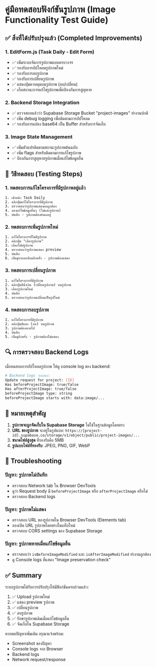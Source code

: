 # คู่มือทดสอบฟังก์ชันรูปภาพ (Image Functionality Test Guide)

## ✅ สิ่งที่ได้ปรับปรุงแล้ว (Completed Improvements)

### 1. **EditForm.js (Task Daily - Edit Form)**
- ✅ เพิ่มระบบจัดการรูปภาพแบบครบวงจร
- ✅ รองรับการอัปโหลดรูปภาพใหม่
- ✅ รองรับการลบรูปภาพ
- ✅ รองรับการเปลี่ยนรูปภาพ
- ✅ แสดงปุ่มควบคุมบนรูปภาพ (ลบ/เปลี่ยน)
- ✅ เก็บสถานะการแก้ไขรูปภาพเพื่อป้องกันการสูญหาย

### 2. **Backend Storage Integration**
- ✅ ตรวจสอบแล้วว่า Supabase Storage Bucket "project-images" ทำงานปกติ
- ✅ เพิ่ม debug logging เพื่อติดตามการอัปโหลด
- ✅ รองรับการแปลง base64 เป็น Buffer สำหรับการจัดเก็บ

### 3. **Image State Management**
- ✅ เพิ่มตัวแปรติดตามสถานะรูปภาพต้นฉบับ
- ✅ เพิ่ม flags สำหรับติดตามการแก้ไขรูปภาพ
- ✅ ป้องกันการสูญหายรูปภาพเมื่อแก้ไขข้อมูลอื่น

## 🧪 วิธีทดสอบ (Testing Steps)

### 1. **ทดสอบการแก้ไขโครงการที่มีรูปภาพอยู่แล้ว**
```
1. เข้าหน้า Task Daily
2. คลิกปุ่มแก้ไขโครงการที่มีรูปภาพ
3. ตรวจสอบว่ารูปภาพแสดงผลถูกต้อง
4. ลองแก้ไขข้อมูลอื่นๆ (ไม่แตะรูปภาพ)
5. บันทึก - รูปภาพต้องยังคงอยู่
```

### 2. **ทดสอบการเพิ่มรูปภาพใหม่**
```
1. แก้ไขโครงการที่ไม่มีรูปภาพ
2. คลิกปุ่ม "เลือกรูปภาพ"
3. เลือกไฟล์รูปภาพ
4. ตรวจสอบว่ารูปภาพแสดง preview
5. บันทึก
6. เปิดดูรายละเอียดอีกครั้ง - รูปภาพต้องแสดง
```

### 3. **ทดสอบการเปลี่ยนรูปภาพ**
```
1. แก้ไขโครงการที่มีรูปภาพ
2. คลิกปุ่มสีน้ำเงิน (เปลี่ยนรูปภาพ) บนรูปภาพ
3. เลือกรูปภาพใหม่
4. บันทึก
5. ตรวจสอบว่ารูปภาพเปลี่ยนเป็นรูปใหม่
```

### 4. **ทดสอบการลบรูปภาพ**
```
1. แก้ไขโครงการที่มีรูปภาพ
2. คลิกปุ่มสีแดง (ลบ) บนรูปภาพ
3. รูปภาพต้องหายไป
4. บันทึก
5. เปิดดูอีกครั้ง - รูปภาพต้องไม่แสดง
```

## 🔍 การตรวจสอบ Backend Logs

เมื่อทดสอบการอัปโหลดรูปภาพ ให้ดู console log ของ backend:

```bash
# Backend logs จะแสดง:
Update request for project: [ID]
Has beforeProjectImage: true/false
Has afterProjectImage: true/false
beforeProjectImage type: string
beforeProjectImage starts with: data:image/...
```

## 📝 หมายเหตุสำคัญ

1. **รูปภาพจะถูกจัดเก็บใน Supabase Storage** ไม่ใช่ในฐานข้อมูลโดยตรง
2. **URL ของรูปภาพ** จะอยู่ในรูปแบบ: `https://[project-id].supabase.co/storage/v1/object/public/project-images/...`
3. **ขนาดไฟล์สูงสุด** ที่รองรับคือ 5MB
4. **รูปแบบไฟล์ที่รองรับ**: JPEG, PNG, GIF, WebP

## 🚨 Troubleshooting

### ปัญหา: รูปภาพไม่บันทึก
- ตรวจสอบ Network tab ใน Browser DevTools
- ดูว่า Request body มี `beforeProjectImage` หรือ `afterProjectImage` หรือไม่
- ตรวจสอบ Backend logs

### ปัญหา: รูปภาพไม่แสดง
- ตรวจสอบ URL ของรูปภาพใน Browser DevTools (Elements tab)
- ลองเปิด URL รูปภาพโดยตรงในแท็บใหม่
- ตรวจสอบ CORS settings ของ Supabase Storage

### ปัญหา: รูปภาพหายเมื่อแก้ไขข้อมูลอื่น
- ตรวจสอบว่า `isBeforeImageModified` และ `isAfterImageModified` ทำงานถูกต้อง
- ดู Console logs ที่แสดง "Image preservation check"

## ✅ Summary

ระบบรูปภาพได้รับการปรับปรุงให้มีฟังก์ชันครบถ้วนแล้ว:
1. ✅ Upload รูปภาพใหม่
2. ✅ แสดง preview รูปภาพ
3. ✅ เปลี่ยนรูปภาพ
4. ✅ ลบรูปภาพ
5. ✅ รักษารูปภาพเดิมเมื่อแก้ไขข้อมูลอื่น
6. ✅ จัดเก็บใน Supabase Storage

หากพบปัญหาเพิ่มเติม กรุณาแจ้งพร้อม:
- Screenshot ของปัญหา
- Console logs จาก Browser
- Backend logs
- Network request/response